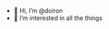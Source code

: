 - 👋 Hi, I’m @doiron
- 👀 I’m interested in all the things


<!---
doiron/doiron is a ✨ special ✨ repository because its `README.md` (this file) appears on your GitHub profile.
You can click the Preview link to take a look at your changes.
--->
